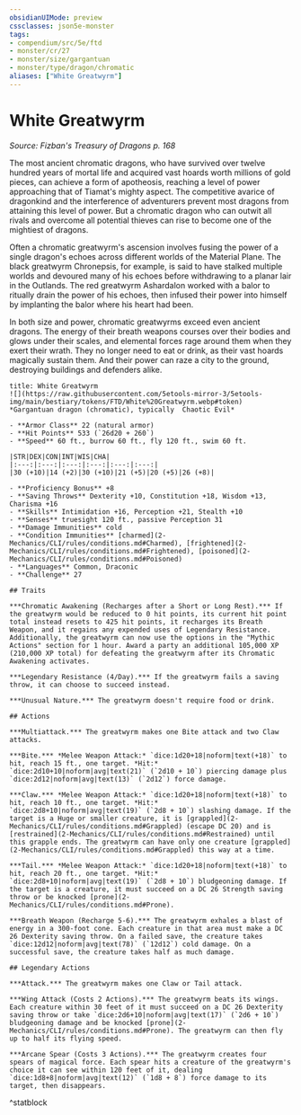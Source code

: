 ```yaml
---
obsidianUIMode: preview
cssclasses: json5e-monster
tags:
- compendium/src/5e/ftd
- monster/cr/27
- monster/size/gargantuan
- monster/type/dragon/chromatic
aliases: ["White Greatwyrm"]
---
```

# White Greatwyrm
*Source: Fizban's Treasury of Dragons p. 168*  

The most ancient chromatic dragons, who have survived over twelve hundred years of mortal life and acquired vast hoards worth millions of gold pieces, can achieve a form of apotheosis, reaching a level of power approaching that of Tiamat's mighty aspect. The competitive avarice of dragonkind and the interference of adventurers prevent most dragons from attaining this level of power. But a chromatic dragon who can outwit all rivals and overcome all potential thieves can rise to become one of the mightiest of dragons.

Often a chromatic greatwyrm's ascension involves fusing the power of a single dragon's echoes across different worlds of the Material Plane. The black greatwyrm Chronepsis, for example, is said to have stalked multiple worlds and devoured many of his echoes before withdrawing to a planar lair in the Outlands. The red greatwyrm Ashardalon worked with a balor to ritually drain the power of his echoes, then infused their power into himself by implanting the balor where his heart had been.

In both size and power, chromatic greatwyrms exceed even ancient dragons. The energy of their breath weapons courses over their bodies and glows under their scales, and elemental forces rage around them when they exert their wrath. They no longer need to eat or drink, as their vast hoards magically sustain them. And their power can raze a city to the ground, destroying buildings and defenders alike.

```ad-statblock
title: White Greatwyrm
![](https://raw.githubusercontent.com/5etools-mirror-3/5etools-img/main/bestiary/tokens/FTD/White%20Greatwyrm.webp#token)
*Gargantuan dragon (chromatic), typically  Chaotic Evil*

- **Armor Class** 22 (natural armor)
- **Hit Points** 533 (`26d20 + 260`)
- **Speed** 60 ft., burrow 60 ft., fly 120 ft., swim 60 ft.

|STR|DEX|CON|INT|WIS|CHA|
|:---:|:---:|:---:|:---:|:---:|:---:|
|30 (+10)|14 (+2)|30 (+10)|21 (+5)|20 (+5)|26 (+8)|

- **Proficiency Bonus** +8
- **Saving Throws** Dexterity +10, Constitution +18, Wisdom +13, Charisma +16
- **Skills** Intimidation +16, Perception +21, Stealth +10
- **Senses** truesight 120 ft., passive Perception 31
- **Damage Immunities** cold
- **Condition Immunities** [charmed](2-Mechanics/CLI/rules/conditions.md#Charmed), [frightened](2-Mechanics/CLI/rules/conditions.md#Frightened), [poisoned](2-Mechanics/CLI/rules/conditions.md#Poisoned)
- **Languages** Common, Draconic
- **Challenge** 27

## Traits

***Chromatic Awakening (Recharges after a Short or Long Rest).*** If the greatwyrm would be reduced to 0 hit points, its current hit point total instead resets to 425 hit points, it recharges its Breath Weapon, and it regains any expended uses of Legendary Resistance. Additionally, the greatwyrm can now use the options in the "Mythic Actions" section for 1 hour. Award a party an additional 105,000 XP (210,000 XP total) for defeating the greatwyrm after its Chromatic Awakening activates.

***Legendary Resistance (4/Day).*** If the greatwyrm fails a saving throw, it can choose to succeed instead.

***Unusual Nature.*** The greatwyrm doesn't require food or drink.

## Actions

***Multiattack.*** The greatwyrm makes one Bite attack and two Claw attacks.

***Bite.*** *Melee Weapon Attack:* `dice:1d20+18|noform|text(+18)` to hit, reach 15 ft., one target. *Hit:* `dice:2d10+10|noform|avg|text(21)` (`2d10 + 10`) piercing damage plus `dice:2d12|noform|avg|text(13)` (`2d12`) force damage.

***Claw.*** *Melee Weapon Attack:* `dice:1d20+18|noform|text(+18)` to hit, reach 10 ft., one target. *Hit:* `dice:2d8+10|noform|avg|text(19)` (`2d8 + 10`) slashing damage. If the target is a Huge or smaller creature, it is [grappled](2-Mechanics/CLI/rules/conditions.md#Grappled) (escape DC 20) and is [restrained](2-Mechanics/CLI/rules/conditions.md#Restrained) until this grapple ends. The greatwyrm can have only one creature [grappled](2-Mechanics/CLI/rules/conditions.md#Grappled) this way at a time.

***Tail.*** *Melee Weapon Attack:* `dice:1d20+18|noform|text(+18)` to hit, reach 20 ft., one target. *Hit:* `dice:2d8+10|noform|avg|text(19)` (`2d8 + 10`) bludgeoning damage. If the target is a creature, it must succeed on a DC 26 Strength saving throw or be knocked [prone](2-Mechanics/CLI/rules/conditions.md#Prone).

***Breath Weapon (Recharge 5-6).*** The greatwyrm exhales a blast of energy in a 300-foot cone. Each creature in that area must make a DC 26 Dexterity saving throw. On a failed save, the creature takes `dice:12d12|noform|avg|text(78)` (`12d12`) cold damage. On a successful save, the creature takes half as much damage.

## Legendary Actions

***Attack.*** The greatwyrm makes one Claw or Tail attack.

***Wing Attack (Costs 2 Actions).*** The greatwyrm beats its wings. Each creature within 30 feet of it must succeed on a DC 26 Dexterity saving throw or take `dice:2d6+10|noform|avg|text(17)` (`2d6 + 10`) bludgeoning damage and be knocked [prone](2-Mechanics/CLI/rules/conditions.md#Prone). The greatwyrm can then fly up to half its flying speed.

***Arcane Spear (Costs 3 Actions).*** The greatwyrm creates four spears of magical force. Each spear hits a creature of the greatwyrm's choice it can see within 120 feet of it, dealing `dice:1d8+8|noform|avg|text(12)` (`1d8 + 8`) force damage to its target, then disappears.
```
^statblock
